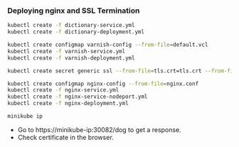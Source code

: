 ### Deploying nginx and SSL Termination

```bash
kubectl create -f dictionary-service.yml
kubectl create -f dictionary-deployment.yml
```

```bash
kubectl create configmap varnish-config --from-file=default.vcl
kubectl create -f varnish-service.yml
kubectl create -f varnish-deployment.yml
```

```bash
kubectl create secret generic ssl --from-file=tls.crt=tls.crt --from-file=tls.key=tls.key
```

```bash
kubectl create configmap nginx-config --from-file=nginx.conf
kubectl create -f nginx-service.yml
kubectl create -f nginx-service-nodeport.yml
kubectl create -f nginx-deployment.yml
```

```bash
minikube ip
```

- Go to https://minikube-ip:30082/dog to get a response.
- Check certificate in the browser.
